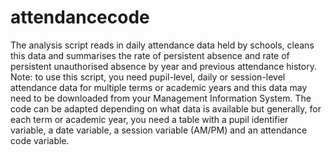# attendancecode

The analysis script reads in daily attendance data held by schools, cleans this data and summarises the rate of persistent absence and rate of persistent unauthorised absence by year and previous attendance history.
Note: to use this script, you need pupil-level, daily or session-level attendance data for multiple terms or academic years and this data may need to be downloaded from your Management Information System. The code can be adapted depending on what data is available but generally, for each term or academic year, you need a table with a pupil identifier variable, a date variable, a session variable (AM/PM) and an attendance code variable.
